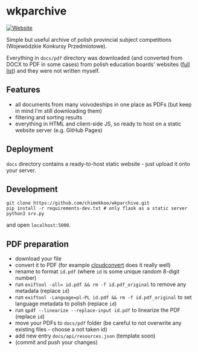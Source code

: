 # wkparchive
[![Website](https://img.shields.io/website?down_color=lightgrey&down_message=offline&up_color=green&up_message=online&url=http%3A%2F%2Fchimekkoo.github.io/wkparchive)](https://chimekkoo.github.io/wkparchive)  

Simple but useful archive of polish provincial subject competitions (Wojewódzkie Konkursy Przedmiotowe).  

Everything in `docs/pdf` directory was downloaded (and converted from DOCX to PDF in some cases) from polish education boards' websites ([full list](https://www.gov.pl/web/edukacja-i-nauka/kuratoria-oswiaty)) and they were not written myself.

## Features
- all documents from many voivodeships in one place as PDFs (but keep in mind I'm still downloading them)
- filtering and sorting results
- everything in HTML and client-side JS, so ready to host on a static website server (e.g. GitHub Pages)

## Deployment
`docs` directory contains a ready-to-host static website - just upload it onto your server.

## Development
```
git clone https://github.com/chimekkoo/wkparchive.git
pip install -r requirements-dev.txt # only flask as a static server
python3 srv.py
```
and open `localhost:5000`.

## PDF preparation
- download your file
- convert it to PDF (for example [cloudconvert](https://cloudconvert.com/) does it really well)
- rename to format `id.pdf` (where `id` is some unique random 8-digit number)
- run `exiftool -all= id.pdf && rm -f id.pdf_original` to remove any metadata (replace `id`)
- run `exiftool -Language=pl-PL id.pdf && rm -f id.pdf_original` to set language metadata to polish (replace `id`)
- run `qpdf --linearize --replace-input id.pdf` to linearize the PDF (replace `id`)
- move your PDFs to `docs/pdf` folder (be careful to not overwrite any existing files - choose a not taken id)
- add new entry `docs/api/resources.json` (template soon)
- (commit and push your changes)
